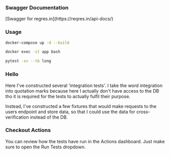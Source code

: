 <h3>Swagger Documentation</h3>
[Swagger for regres.in](https://reqres.in/api-docs/)

<h3>Usage</h3>

```bash
docker-compose up -d --build

docker exec -it app bash

pytest -sv --tb long
```

<h3>Hello</h3>
Here I've constructed several 'integration tests'. 
I take the word integration into quotation marks because here
I actually don't have access to the DB tho it is required for 
the tests to actually fulfil their purpose. 

Instead, I've constructed a few fixtures that would make requests to 
the users endpoint and store data, so that I could use the data for 
cross-verification instead of the DB. 

<h3>Checkout Actions</h3>
You can review how the tests have run in the Actions dashboard.
Just make sure to open the Run Tests dropdown.